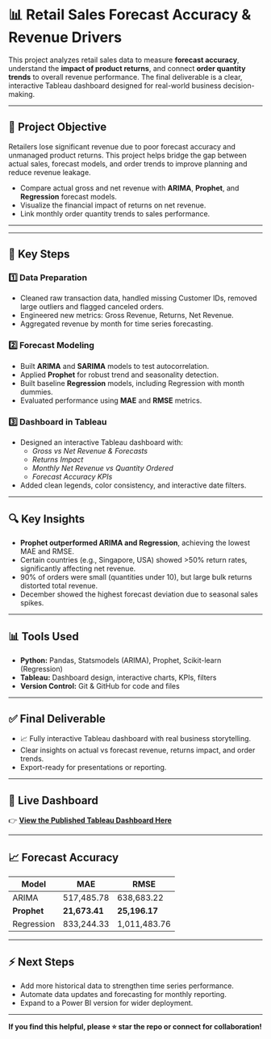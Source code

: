 # 📊 Retail Sales Forecast Accuracy & Revenue Drivers

This project analyzes retail sales data to measure **forecast accuracy**, understand the **impact of product returns**, and connect **order quantity trends** to overall revenue performance. The final deliverable is a clear, interactive Tableau dashboard designed for real-world business decision-making.

---

## 🚀 Project Objective


Retailers lose significant revenue due to poor forecast accuracy and unmanaged product returns. This project helps bridge the gap between actual sales, forecast models, and order trends to improve planning and reduce revenue leakage.
 
- Compare actual gross and net revenue with **ARIMA**, **Prophet**, and **Regression** forecast models.
- Visualize the financial impact of returns on net revenue.
- Link monthly order quantity trends to sales performance.

---


---

## 🧩 Key Steps

### 1️⃣ Data Preparation
- Cleaned raw transaction data, handled missing Customer IDs, removed large outliers and flagged canceled orders.
- Engineered new metrics: Gross Revenue, Returns, Net Revenue.
- Aggregated revenue by month for time series forecasting.

### 2️⃣ Forecast Modeling
- Built **ARIMA** and **SARIMA** models to test autocorrelation.
- Applied **Prophet** for robust trend and seasonality detection.
- Built baseline **Regression** models, including Regression with month dummies.
- Evaluated performance using **MAE** and **RMSE** metrics.

### 3️⃣ Dashboard in Tableau
- Designed an interactive Tableau dashboard with:
  - *Gross vs Net Revenue & Forecasts*
  - *Returns Impact*
  - *Monthly Net Revenue vs Quantity Ordered*
  - *Forecast Accuracy KPIs*
- Added clean legends, color consistency, and interactive date filters.

---

## 🔍 Key Insights

- **Prophet outperformed ARIMA and Regression**, achieving the lowest MAE and RMSE.
- Certain countries (e.g., Singapore, USA) showed >50% return rates, significantly affecting net revenue.
- 90% of orders were small (quantities under 10), but large bulk returns distorted total revenue.
- December showed the highest forecast deviation due to seasonal sales spikes.

---

## 📊 Tools Used

- **Python:** Pandas, Statsmodels (ARIMA), Prophet, Scikit-learn (Regression)
- **Tableau:** Dashboard design, interactive charts, KPIs, filters
- **Version Control:** Git & GitHub for code and files

---

## ✅ Final Deliverable

- 📈 Fully interactive Tableau dashboard with real business storytelling.
- Clear insights on actual vs forecast revenue, returns impact, and order trends.
- Export-ready for presentations or reporting.

---

## 🔗 Live Dashboard

👉 [**View the Published Tableau Dashboard Here**](https://public.tableau.com/app/profile/komal.penmatsa/viz/Book2_17518731668780/Dashboard2)

---

## 📈 Forecast Accuracy

| Model               | MAE           | RMSE          |
|---------------------|----------------|----------------|
| ARIMA               | 517,485.78     | 638,683.22     |
| **Prophet**             | **21,673.41**  | **25,196.17**  |
| Regression| 833,244.33     | 1,011,483.76   |

---

## ⚡️ Next Steps

- Add more historical data to strengthen time series performance.
- Automate data updates and forecasting for monthly reporting.
- Expand to a Power BI version for wider deployment.

---

**If you find this helpful, please ⭐️ star the repo or connect for collaboration!**
